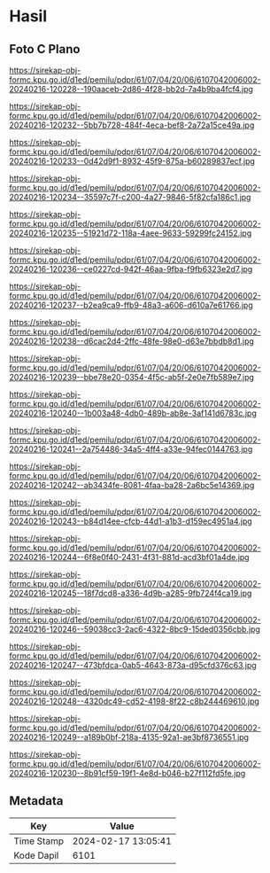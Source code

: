 # Hasil

## Foto C Plano

https://sirekap-obj-formc.kpu.go.id/d1ed/pemilu/pdpr/61/07/04/20/06/6107042006002-20240216-120228--190aaceb-2d86-4f28-bb2d-7a4b9ba4fcf4.jpg

https://sirekap-obj-formc.kpu.go.id/d1ed/pemilu/pdpr/61/07/04/20/06/6107042006002-20240216-120232--5bb7b728-484f-4eca-bef8-2a72a15ce49a.jpg

https://sirekap-obj-formc.kpu.go.id/d1ed/pemilu/pdpr/61/07/04/20/06/6107042006002-20240216-120233--0d42d9f1-8932-45f9-875a-b60289837ecf.jpg

https://sirekap-obj-formc.kpu.go.id/d1ed/pemilu/pdpr/61/07/04/20/06/6107042006002-20240216-120234--35597c7f-c200-4a27-9846-5f82cfa186c1.jpg

https://sirekap-obj-formc.kpu.go.id/d1ed/pemilu/pdpr/61/07/04/20/06/6107042006002-20240216-120235--51921d72-118a-4aee-9633-59299fc24152.jpg

https://sirekap-obj-formc.kpu.go.id/d1ed/pemilu/pdpr/61/07/04/20/06/6107042006002-20240216-120236--ce0227cd-942f-46aa-9fba-f9fb6323e2d7.jpg

https://sirekap-obj-formc.kpu.go.id/d1ed/pemilu/pdpr/61/07/04/20/06/6107042006002-20240216-120237--b2ea9ca9-ffb9-48a3-a606-d610a7e61766.jpg

https://sirekap-obj-formc.kpu.go.id/d1ed/pemilu/pdpr/61/07/04/20/06/6107042006002-20240216-120238--d6cac2d4-2ffc-48fe-98e0-d63e7bbdb8d1.jpg

https://sirekap-obj-formc.kpu.go.id/d1ed/pemilu/pdpr/61/07/04/20/06/6107042006002-20240216-120239--bbe78e20-0354-4f5c-ab5f-2e0e7fb589e7.jpg

https://sirekap-obj-formc.kpu.go.id/d1ed/pemilu/pdpr/61/07/04/20/06/6107042006002-20240216-120240--1b003a48-4db0-489b-ab8e-3af141d6783c.jpg

https://sirekap-obj-formc.kpu.go.id/d1ed/pemilu/pdpr/61/07/04/20/06/6107042006002-20240216-120241--2a754486-34a5-4ff4-a33e-94fec0144763.jpg

https://sirekap-obj-formc.kpu.go.id/d1ed/pemilu/pdpr/61/07/04/20/06/6107042006002-20240216-120242--ab3434fe-8081-4faa-ba28-2a6bc5e14369.jpg

https://sirekap-obj-formc.kpu.go.id/d1ed/pemilu/pdpr/61/07/04/20/06/6107042006002-20240216-120243--b84d14ee-cfcb-44d1-a1b3-d159ec4951a4.jpg

https://sirekap-obj-formc.kpu.go.id/d1ed/pemilu/pdpr/61/07/04/20/06/6107042006002-20240216-120244--6f8e0f40-2431-4f31-881d-acd3bf01a4de.jpg

https://sirekap-obj-formc.kpu.go.id/d1ed/pemilu/pdpr/61/07/04/20/06/6107042006002-20240216-120245--18f7dcd8-a336-4d9b-a285-9fb724f4ca19.jpg

https://sirekap-obj-formc.kpu.go.id/d1ed/pemilu/pdpr/61/07/04/20/06/6107042006002-20240216-120246--59038cc3-2ac6-4322-8bc9-15ded0356cbb.jpg

https://sirekap-obj-formc.kpu.go.id/d1ed/pemilu/pdpr/61/07/04/20/06/6107042006002-20240216-120247--473bfdca-0ab5-4643-873a-d95cfd376c63.jpg

https://sirekap-obj-formc.kpu.go.id/d1ed/pemilu/pdpr/61/07/04/20/06/6107042006002-20240216-120248--4320dc49-cd52-4198-8f22-c8b244469610.jpg

https://sirekap-obj-formc.kpu.go.id/d1ed/pemilu/pdpr/61/07/04/20/06/6107042006002-20240216-120249--a189b0bf-218a-4135-92a1-ae3bf8736551.jpg

https://sirekap-obj-formc.kpu.go.id/d1ed/pemilu/pdpr/61/07/04/20/06/6107042006002-20240216-120230--8b91cf59-19f1-4e8d-b046-b27f112fd5fe.jpg


## Metadata

| Key        | Value               |
| ---------- | ------------------- |
| Time Stamp | 2024-02-17 13:05:41 |
| Kode Dapil | 6101                |



